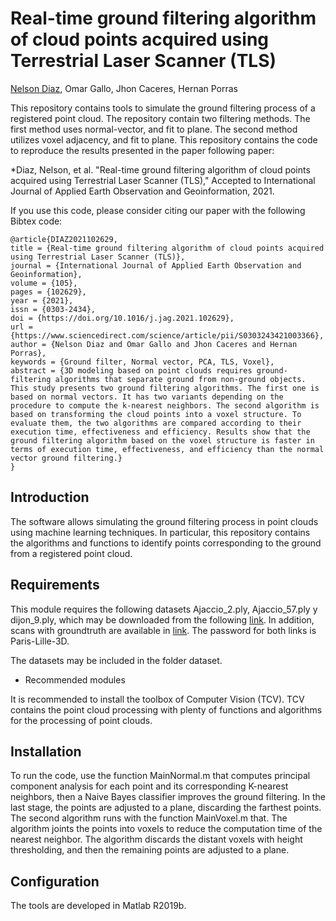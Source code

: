 # Real-time ground filtering algorithm of cloud points acquired using Terrestrial Laser Scanner (TLS)

[Nelson Diaz](https://nelson10.github.io), Omar Gallo, Jhon Caceres, Hernan Porras
 
This repository contains tools to simulate the ground filtering process of a registered point cloud. The repository contain two filtering methods. The first method uses normal-vector, and fit to plane. The second method utilizes voxel adjacency, and fit to plane. This repository contains the code to reproduce the results presented in the paper following paper:

*Diaz, Nelson, et al. "Real-time ground filtering algorithm of cloud points acquired using Terrestrial Laser Scanner (TLS)," Accepted to International Journal of Applied Earth Observation and Geoinformation, 2021.

If you use this code, please consider citing our paper with the following Bibtex code:

```
@article{DIAZ2021102629,
title = {Real-time ground filtering algorithm of cloud points acquired using Terrestrial Laser Scanner (TLS)},
journal = {International Journal of Applied Earth Observation and Geoinformation},
volume = {105},
pages = {102629},
year = {2021},
issn = {0303-2434},
doi = {https://doi.org/10.1016/j.jag.2021.102629},
url = {https://www.sciencedirect.com/science/article/pii/S0303243421003366},
author = {Nelson Diaz and Omar Gallo and Jhon Caceres and Hernan Porras},
keywords = {Ground filter, Normal vector, PCA, TLS, Voxel},
abstract = {3D modeling based on point clouds requires ground-filtering algorithms that separate ground from non-ground objects. This study presents two ground filtering algorithms. The first one is based on normal vectors. It has two variants depending on the procedure to compute the k-nearest neighbors. The second algorithm is based on transforming the cloud points into a voxel structure. To evaluate them, the two algorithms are compared according to their execution time, effectiveness and efficiency. Results show that the ground filtering algorithm based on the voxel structure is faster in terms of execution time, effectiveness, and efficiency than the normal vector ground filtering.}
}
```
 
##  Introduction
 
The software allows simulating the ground filtering process in point clouds using machine learning techniques. In particular, this repository contains the algorithms and functions to identify points corresponding to the ground from a registered point cloud.
 
 ##  Requirements
 
This module requires the following datasets Ajaccio_2.ply, Ajaccio_57.ply y dijon_9.ply, which may be downloaded from the following [link](https://cloud.mines-paristech.fr/index.php/s/JhIxgyt0ALgRZ1O?path=%2Ftest_10_classes). In addition, scans with groundtruth are available in [link](https://cloud.mines-paristech.fr/index.php/s/JhIxgyt0ALgRZ1O?path=%2Ftraining_10_classes). The password for both links is Paris-Lille-3D.

The datasets may be included in the folder dataset.
 
 * Recommended modules
 
It is recommended to install the toolbox of Computer Vision (TCV). TCV contains the point cloud processing with plenty of functions and algorithms for the processing of point clouds.
 
 ##  Installation
 
To run the code, use the function MainNormal.m that computes principal component analysis for each point and its corresponding K-nearest neighbors, then a Naive Bayes classifier improves the ground filtering.  In the last stage, the points are adjusted to a plane, discarding the farthest points. The second algorithm runs with the function MainVoxel.m that.  The algorithm joints the points into voxels to reduce the computation time of the nearest neighbor. The algorithm discards the distant voxels with height thresholding, and then the remaining points are adjusted to a plane.
 
 ##  Configuration

 The tools are developed in Matlab R2019b.
